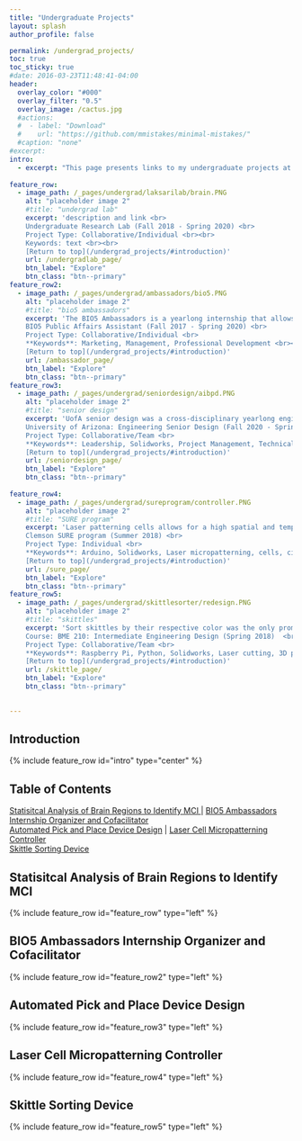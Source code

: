 ```yaml
---
title: "Undergraduate Projects"
layout: splash
author_profile: false

permalink: /undergrad_projects/
toc: true
toc_sticky: true
#date: 2016-03-23T11:48:41-04:00
header:
  overlay_color: "#000"
  overlay_filter: "0.5"
  overlay_image: /cactus.jpg
  #actions:
  #  - label: "Download"
  #    url: "https://github.com/mmistakes/minimal-mistakes/"
  #caption: "none"
#excerpt: 
intro: 
  - excerpt: "This page presents links to my undergraduate projects at the University of Arizona. Each project has a short description and an image to provide a quick overview of the project and what it's about as well as a list of some keywords. Keywords represent the relevant skills and important topics the project covers. Under each project description, click on the 'Explore' button to learn more or 'Return to top' to return to the Table of Contents which provides links by title to each project. <br><br> Please note, on mobile, some embedded pdfs may be unavailable."
  
feature_row:
  - image_path: /_pages/undergrad/laksarilab/brain.PNG
    alt: "placeholder image 2"
    #title: "undergrad lab"
    excerpt: 'description and link <br>
    Undergraduate Research Lab (Fall 2018 - Spring 2020) <br>
    Project Type: Collaborative/Individual <br><br>
    Keywords: text <br><br>
    [Return to top](/undergrad_projects/#introduction)'
    url: /undergradlab_page/
    btn_label: "Explore"
    btn_class: "btn--primary"
feature_row2:    
  - image_path: /_pages/undergrad/ambassadors/bio5.PNG
    alt: "placeholder image 2"
    #title: "bio5 ambassadors"
    excerpt: 'The BIO5 Ambassadors is a yearlong internship that allows interns to earn class credit. In the program students learn the collaboration between business and science, attend weekly professional development workshops, and work with a BIO5 staff mentor on a personalized project. The summer of 2019 I was able to organize and revamp this internship program for the 2019-2020 school year. I interviewed and hired an intern, as well as organized and set up intern activities such as weekly professional development workshops.<br><br>
    BIO5 Public Affairs Assistant (Fall 2017 - Spring 2020) <br>
    Project Type: Collaborative/Individual <br>
    **Keywords**: Marketing, Management, Professional Development <br><br>
    [Return to top](/undergrad_projects/#introduction)'
    url: /ambassador_page/
    btn_label: "Explore"
    btn_class: "btn--primary"
feature_row3:    
  - image_path: /_pages/undergrad/seniordesign/aibpd.PNG
    alt: "placeholder image 2"
    #title: "senior design"
    excerpt: 'UofA senior design was a cross-disciplinary yearlong engineering project that put us into teams of five to solve a problem issued by a sponsor. Through Roche Tissue Diagnostics, my team worked to design an automatic pick and place device, intended to be used on the factory floor. This would pick up small, quarter sized tracking buttons, and place them onto a roll of tape for easy distribution. As team lead, I handled and organized all team activities as well as all communication with the sponsor. On top of that, I also created all the Solidworks designs and parts that were delivered to the sponsor as well as drafted all written documents and presentations. Overall I took on the roles of team lead, project manager and head CAD designer and we were able to deliver the plans to create a pick and place device (full deployment of the device was cut short due to COVID). <br><br>
    University of Arizona: Engineering Senior Design (Fall 2020 - Spring 2020) <br>
    Project Type: Collaborative/Team <br>
    **Keywords**: Leadership, Solidworks, Project Management, Technical writing/presentations, Communication, Design <br><br>
    [Return to top](/undergrad_projects/#introduction)'
    url: /seniordesign_page/
    btn_label: "Explore"
    btn_class: "btn--primary"
    
feature_row4:
  - image_path: /_pages/undergrad/sureprogram/controller.PNG
    alt: "placeholder image 2"
    #title: "SURE program"
    excerpt: 'Laser patterning cells allows for a high spatial and temporal resolution. With the practice of laser guidance, cells (e.g., epithelial) can be patterned accurately to observe their behavior under a defined microenvironment. Eventually, laser patterned cells can be added to 3D bio-printed materials. In order to achieve this, a micron accurate stage that moves in XYZ directions, change speeds and stores and returns to specific positions is needed. This research is concentrated on development and design of the Joystick controlled stage. <br><br>
    Clemson SURE program (Summer 2018) <br>
    Project Type: Individual <br>
    **Keywords**: Arduino, Solidworks, Laser micropatterning, cells, circuits, laser cutting <br><br>
    [Return to top](/undergrad_projects/#introduction)'
    url: /sure_page/
    btn_label: "Explore"
    btn_class: "btn--primary"
feature_row5:   
  - image_path: /_pages/undergrad/skittlesorter/redesign.PNG
    alt: "placeholder image 2"
    #title: "skittles"
    excerpt: 'Sort skittles by their respective color was the only prompt and assistance this project started with. Through a raspberry pi, python, solidworks, and access to a laser cutter and 3D printer, a final skittle sorting device was created. The final device was able to sort skittles with over 90% accuracy and performed at relative fast speeds. <br><br>
    Course: BME 210: Intermediate Engineering Design (Spring 2018)  <br>
    Project Type: Collaborative/Team <br>
    **Keywords**: Raspberry Pi, Python, Solidworks, Laser cutting, 3D printing, Design <br><br>
    [Return to top](/undergrad_projects/#introduction)'
    url: /skittle_page/
    btn_label: "Explore"
    btn_class: "btn--primary"

    
---
```


## Introduction
{% include feature_row id="intro" type="center" %}

## Table of Contents
[Statisitcal Analysis of Brain Regions to Identify MCI ](/undergrad_projects/#statisitcal-analysis-of-brain-regions-to-identify-mci)  |  [BIO5 Ambassadors Internship Organizer and Cofacilitator](/undergrad_projects/#bio5-ambassadors-internship-organizer-and-cofacilitator)  <br> 
[Automated Pick and Place Device Design](/undergrad_projects/#automated-pick-and-place-device-design)  |  [Laser Cell Micropatterning Controller](/undergrad_projects/#laser-cell-micropatterning-controller) <br>
[Skittle Sorting Device](/undergrad_projects/#skittle-sorting-device)  

## Statisitcal Analysis of Brain Regions to Identify MCI 
{% include feature_row id="feature_row" type="left" %}

## BIO5 Ambassadors Internship Organizer and Cofacilitator
{% include feature_row id="feature_row2" type="left" %}

## Automated Pick and Place Device Design
{% include feature_row id="feature_row3" type="left" %}

## Laser Cell Micropatterning Controller
{% include feature_row id="feature_row4" type="left" %}

## Skittle Sorting Device
{% include feature_row id="feature_row5" type="left" %}

